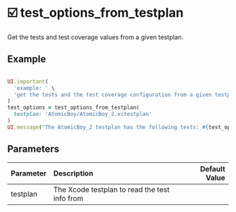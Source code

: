

# ☑️  test_options_from_testplan

Get the tests and test coverage values from a given testplan.

## Example

<!-- test_options_from_testplan examples: begin -->

```ruby

UI.important(
  'example: ' \
  'get the tests and the test coverage configuration from a given testplan'
)
test_options = test_options_from_testplan(
  testplan: 'AtomicBoy/AtomicBoy_2.xctestplan'
)
UI.message("The AtomicBoy_2 testplan has the following tests: #{test_options[:only_testing'}")

```
<!-- test_options_from_testplan examples: end -->

## Parameters

<!-- test_options_from_testplan parameters: begin -->
|Parameter|Description|Default Value|
|:-|:-|-:|
|testplan|The Xcode testplan to read the test info from||
<!-- test_options_from_testplan parameters: end -->
